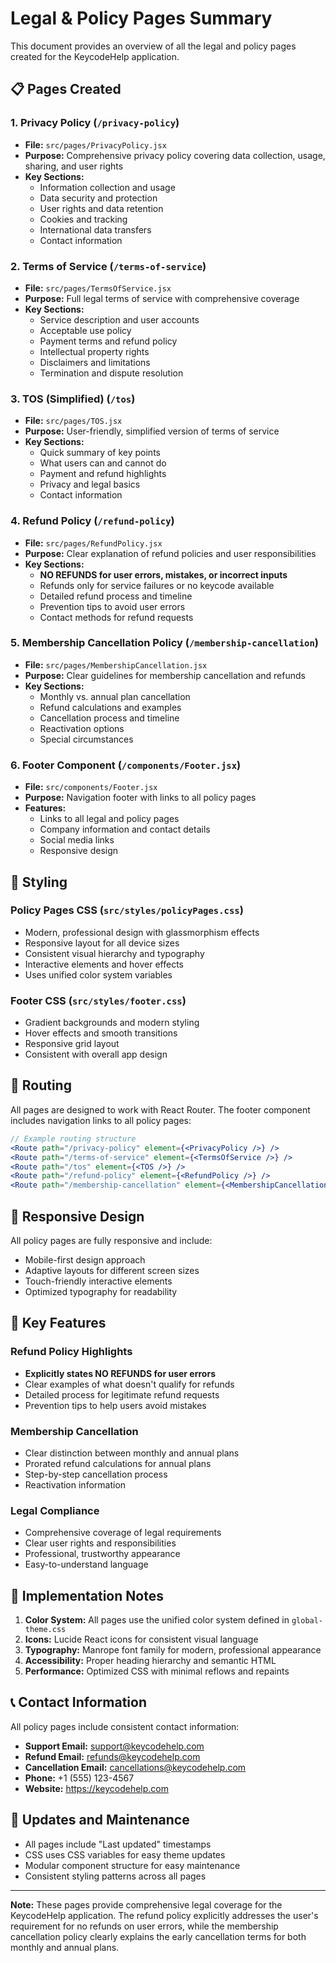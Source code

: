 # Legal & Policy Pages Summary

This document provides an overview of all the legal and policy pages created for the KeycodeHelp application.

## 📋 Pages Created

### 1. **Privacy Policy** (`/privacy-policy`)
- **File:** `src/pages/PrivacyPolicy.jsx`
- **Purpose:** Comprehensive privacy policy covering data collection, usage, sharing, and user rights
- **Key Sections:**
  - Information collection and usage
  - Data security and protection
  - User rights and data retention
  - Cookies and tracking
  - International data transfers
  - Contact information

### 2. **Terms of Service** (`/terms-of-service`)
- **File:** `src/pages/TermsOfService.jsx`
- **Purpose:** Full legal terms of service with comprehensive coverage
- **Key Sections:**
  - Service description and user accounts
  - Acceptable use policy
  - Payment terms and refund policy
  - Intellectual property rights
  - Disclaimers and limitations
  - Termination and dispute resolution

### 3. **TOS (Simplified)** (`/tos`)
- **File:** `src/pages/TOS.jsx`
- **Purpose:** User-friendly, simplified version of terms of service
- **Key Sections:**
  - Quick summary of key points
  - What users can and cannot do
  - Payment and refund highlights
  - Privacy and legal basics
  - Contact information

### 4. **Refund Policy** (`/refund-policy`)
- **File:** `src/pages/RefundPolicy.jsx`
- **Purpose:** Clear explanation of refund policies and user responsibilities
- **Key Sections:**
  - **NO REFUNDS for user errors, mistakes, or incorrect inputs**
  - Refunds only for service failures or no keycode available
  - Detailed refund process and timeline
  - Prevention tips to avoid user errors
  - Contact methods for refund requests

### 5. **Membership Cancellation Policy** (`/membership-cancellation`)
- **File:** `src/pages/MembershipCancellation.jsx`
- **Purpose:** Clear guidelines for membership cancellation and refunds
- **Key Sections:**
  - Monthly vs. annual plan cancellation
  - Refund calculations and examples
  - Cancellation process and timeline
  - Reactivation options
  - Special circumstances

### 6. **Footer Component** (`/components/Footer.jsx`)
- **File:** `src/components/Footer.jsx`
- **Purpose:** Navigation footer with links to all policy pages
- **Features:**
  - Links to all legal and policy pages
  - Company information and contact details
  - Social media links
  - Responsive design

## 🎨 Styling

### **Policy Pages CSS** (`src/styles/policyPages.css`)
- Modern, professional design with glassmorphism effects
- Responsive layout for all device sizes
- Consistent visual hierarchy and typography
- Interactive elements and hover effects
- Uses unified color system variables

### **Footer CSS** (`src/styles/footer.css`)
- Gradient backgrounds and modern styling
- Hover effects and smooth transitions
- Responsive grid layout
- Consistent with overall app design

## 🔗 Routing

All pages are designed to work with React Router. The footer component includes navigation links to all policy pages:

```jsx
// Example routing structure
<Route path="/privacy-policy" element={<PrivacyPolicy />} />
<Route path="/terms-of-service" element={<TermsOfService />} />
<Route path="/tos" element={<TOS />} />
<Route path="/refund-policy" element={<RefundPolicy />} />
<Route path="/membership-cancellation" element={<MembershipCancellation />} />
```

## 📱 Responsive Design

All policy pages are fully responsive and include:
- Mobile-first design approach
- Adaptive layouts for different screen sizes
- Touch-friendly interactive elements
- Optimized typography for readability

## 🎯 Key Features

### **Refund Policy Highlights**
- **Explicitly states NO REFUNDS for user errors**
- Clear examples of what doesn't qualify for refunds
- Detailed process for legitimate refund requests
- Prevention tips to help users avoid mistakes

### **Membership Cancellation**
- Clear distinction between monthly and annual plans
- Prorated refund calculations for annual plans
- Step-by-step cancellation process
- Reactivation information

### **Legal Compliance**
- Comprehensive coverage of legal requirements
- Clear user rights and responsibilities
- Professional, trustworthy appearance
- Easy-to-understand language

## 🚀 Implementation Notes

1. **Color System:** All pages use the unified color system defined in `global-theme.css`
2. **Icons:** Lucide React icons for consistent visual language
3. **Typography:** Manrope font family for modern, professional appearance
4. **Accessibility:** Proper heading hierarchy and semantic HTML
5. **Performance:** Optimized CSS with minimal reflows and repaints

## 📞 Contact Information

All policy pages include consistent contact information:
- **Support Email:** support@keycodehelp.com
- **Refund Email:** refunds@keycodehelp.com
- **Cancellation Email:** cancellations@keycodehelp.com
- **Phone:** +1 (555) 123-4567
- **Website:** https://keycodehelp.com

## 🔄 Updates and Maintenance

- All pages include "Last updated" timestamps
- CSS uses CSS variables for easy theme updates
- Modular component structure for easy maintenance
- Consistent styling patterns across all pages

---

**Note:** These pages provide comprehensive legal coverage for the KeycodeHelp application. The refund policy explicitly addresses the user's requirement for no refunds on user errors, while the membership cancellation policy clearly explains the early cancellation terms for both monthly and annual plans.

